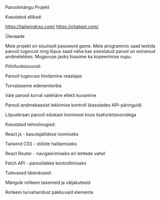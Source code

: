 Paroolimängu Projekt

Kasutatud allikad:

https://tailwindcss.com/
https://chatgpt.com/


Ülevaade

Meie projekt on sisuliselt password game. Meie programmis saad testida parooli tugevust ning lõpus saad näha kas sisestatud parool on esinenud andmelekkes. Mugavuse jaoks lisasime ka kopeerimise nupu.


Põhifunktsioonid:

Parooli tugevuse hindamine reaalajas

Turvataseme edenemisriba

Vale parooli korral valehäire efekti kuvamine

Parooli andmebaasist lekkimise kontroll (kasutades API-päringuid)

Lõpuekraan parooli edukast loomisest koos lisafunktsioonidega


Kasutatud tehnoloogiad:

React.js - kasutajaliidese loomiseks

Tailwind CSS - stiilide haldamiseks

React Router - navigeerimiseks eri lehtede vahel

Fetch API - paroolilekke kontrollimiseks


Tulevased täiendused:

Mängule rohkem tasemeid ja väljakutseid

Rohkem turvaharidust pakkuvaid elemente

